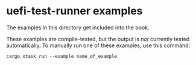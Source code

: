 # uefi-test-runner examples

The examples in this directory get included into the book.

These examples are compile-tested, but the output is _not_ currently
tested automatically. To manually run one of these examples, use this
command:

```
cargo xtask run --example name_of_example
```
